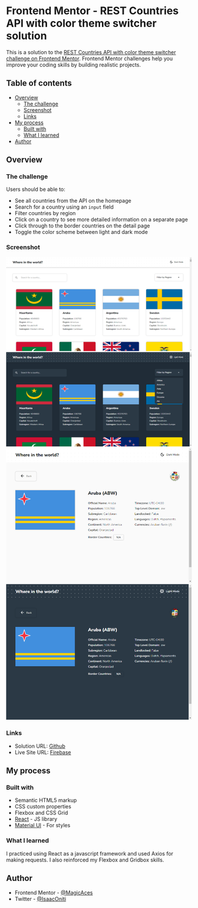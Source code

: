 # Frontend Mentor - REST Countries API with color theme switcher solution

This is a solution to the [REST Countries API with color theme switcher challenge on Frontend Mentor](https://www.frontendmentor.io/challenges/rest-countries-api-with-color-theme-switcher-5cacc469fec04111f7b848ca). Frontend Mentor challenges help you improve your coding skills by building realistic projects. 

## Table of contents

- [Overview](#overview)
  - [The challenge](#the-challenge)
  - [Screenshot](#screenshot)
  - [Links](#links)
- [My process](#my-process)
  - [Built with](#built-with)
  - [What I learned](#what-i-learned)
- [Author](#author)

## Overview

### The challenge

Users should be able to:

- See all countries from the API on the homepage
- Search for a country using an `input` field
- Filter countries by region
- Click on a country to see more detailed information on a separate page
- Click through to the border countries on the detail page
- Toggle the color scheme between light and dark mode

### Screenshot

![](./screenshots/lightmodehome.png)
![](./screenshots/darkmodehome.png)
![](./screenshots/lightmodedetail.png)
![](./screenshots/darkmodedetail.png)

### Links

- Solution URL: [Github](https://github.com/MagicAces/countries-rest-api)
- Live Site URL: [Firebase](https://countries-rest.web.app/)

## My process

### Built with

- Semantic HTML5 markup
- CSS custom properties
- Flexbox and CSS Grid
- [React](https://reactjs.org/) - JS library
- [Material UI](https://mui.com/material-ui/) - For styles


### What I learned

I practiced using React as a javascript framework and used Axios for making requests. I also reinforced my Flexbox and Gridbox skills.


## Author

- Frontend Mentor - [@MagicAces](https://www.frontendmentor.io/profile/MagicAces)
- Twitter - [@IsaacOniti](https://www.twitter.com/IsaacOniti)


